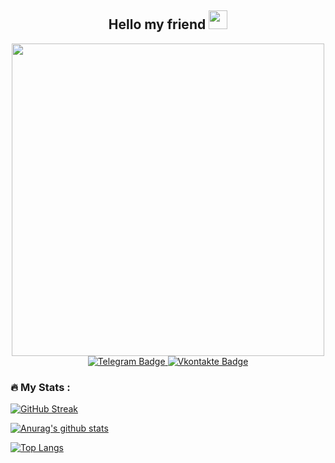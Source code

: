 <div id="bages" align="center">
  <h2>
    Hello my friend
    <img src="https://media.giphy.com/media/hvRJCLFzcasrR4ia7z/giphy.gif" width="30px"/>
  </h2>
</div>

<div id="header" align="center">
  <img src="https://media.giphy.com/media/dMVra1hQejLaPzyNLw/giphy.gif" width="500"/>
</div>

<div id="badges" align="center">
  <a href="https://t.me/Faner201">
    <img src="https://img.shields.io/badge/Telegram-blue?style=for-the-badge&logo=telegram&logoColor=white" alt="Telegram Badge"/>
  </a>
  <a href="https://vk.com/finik69">
    <img src="https://img.shields.io/badge/Vkontakte-blue?style=for-the-badge&logo=vkontakte&logoColor=white" alt="Vkontakte Badge"/>
  </a>
</div>

<div id="bages" align="center">
  <img src="https://komarev.com/ghpvc/?username=Faner201&style=flat-square&color=blue" alt=""/>
</div>

### :fire: My Stats :
[![GitHub Streak](http://github-readme-streak-stats.herokuapp.com?user=Faner201&theme=tokyonight&hide_border=true&border_radius=10&ring=DD2727)](https://git.io/streak-stats)

[![Anurag's github stats](https://github-readme-stats.vercel.app/api?username=Faner201&show_icons=true&theme=tokyonight)](https://github.com/anuraghazra/github-readme-stats)

[![Top Langs](https://github-readme-stats.vercel.app/api/top-langs/?username=Faner201&layout=compact&theme=tokyonight&langs_count=5&hide=c%23,hlsl,cmake,shaderlab,html,svelte)](https://github.com/anuraghazra/github-readme-stats)

